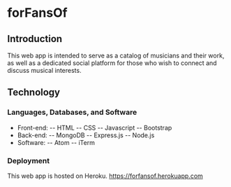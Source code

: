 # forFansOf

## Introduction

This web app is intended to serve as a catalog of musicians and their work, as well as a dedicated social platform for those who wish to connect and discuss musical interests.

## Technology

### Languages, Databases, and Software
- Front-end:
-- HTML
-- CSS
-- Javascript
-- Bootstrap
- Back-end:
-- MongoDB
-- Express.js
-- Node.js
- Software:
-- Atom
-- iTerm

### Deployment
This web app is hosted on Heroku.
https://forfansof.herokuapp.com
